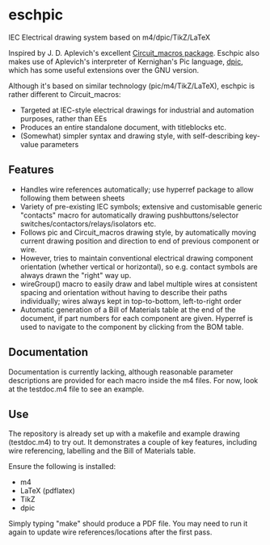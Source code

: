 # eschpic
IEC Electrical drawing system based on m4/dpic/TikZ/LaTeX

Inspired by J. D. Aplevich's excellent [Circuit_macros
package](https://ece.uwaterloo.ca/~aplevich/Circuit_macros/). Eschpic
also makes use of Aplevich's interpreter of Kernighan's Pic language,
[dpic](https://ece.uwaterloo.ca/~aplevich/dpic/), which has some useful
extensions over the GNU version.

Although it's based on similar technology (pic/m4/TikZ/LaTeX), eschpic
is rather different to Circuit_macros:
 - Targeted at IEC-style electrical drawings for industrial and
   automation purposes, rather than EEs
 - Produces an entire standalone document, with titleblocks etc.
 - (Somewhat) simpler syntax and drawing style, with self-describing
   key-value parameters

## Features
 - Handles wire references automatically; use hyperref package to allow
   following them between sheets
 - Variety of pre-existing IEC symbols; extensive and customisable
   generic "contacts" macro for automatically drawing
   pushbuttons/selector switches/contactors/relays/isolators etc.
 - Follows pic and Circuit_macros drawing style, by automatically moving
   current drawing position and direction to end of previous component
   or wire.
 - However, tries to maintain conventional electrical drawing component
   orientation (whether vertical or horizontal), so e.g. contact symbols
   are always drawn the "right" way up.
 - wireGroup() macro to easily draw and label multiple wires at
   consistent spacing and orientation without having to describe their
   paths individually; wires always kept in top-to-bottom, left-to-right
   order
 - Automatic generation of a Bill of Materials table at the end of the
   document, if part numbers for each component are given. Hyperref is
   used to navigate to the component by clicking from the BOM table.

## Documentation
Documentation is currently lacking, although reasonable parameter
descriptions are provided for each macro inside the m4 files. For now,
look at the testdoc.m4 file to see an example.

## Use
The repository is already set up with a makefile and example drawing
(testdoc.m4) to try out. It demonstrates a couple of key features,
including wire referencing, labelling and the Bill of Materials table.

Ensure the following is installed:
 - m4
 - LaTeX (pdflatex)
 - TikZ
 - dpic

Simply typing "make" should produce a PDF file. You may need to run it
again to update wire references/locations after the first pass.
